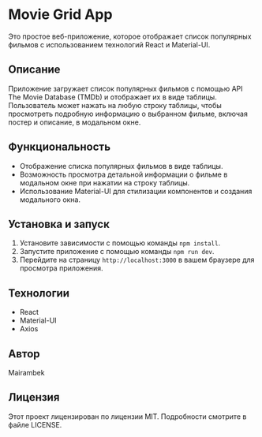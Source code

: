 # Movie Grid App

Это простое веб-приложение, которое отображает список популярных фильмов с использованием технологий React и Material-UI.

## Описание

Приложение загружает список популярных фильмов с помощью API The Movie Database (TMDb) и отображает их в виде таблицы. Пользователь может нажать на любую строку таблицы, чтобы просмотреть подробную информацию о выбранном фильме, включая постер и описание, в модальном окне.

## Функциональность

- Отображение списка популярных фильмов в виде таблицы.
- Возможность просмотра детальной информации о фильме в модальном окне при нажатии на строку таблицы.
- Использование Material-UI для стилизации компонентов и создания модального окна.

## Установка и запуск

1. Установите зависимости с помощью команды `npm install`.
2. Запустите приложение с помощью команды `npm run dev`.
3. Перейдите на страницу `http://localhost:3000` в вашем браузере для просмотра приложения.

## Технологии

- React
- Material-UI
- Axios

## Автор

Mairambek

## Лицензия

Этот проект лицензирован по лицензии MIT. Подробности смотрите в файле LICENSE.
